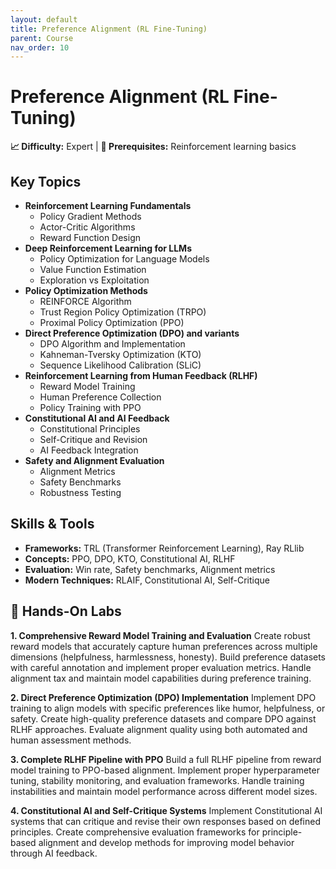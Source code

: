 ```yaml
---
layout: default
title: Preference Alignment (RL Fine-Tuning)
parent: Course
nav_order: 10
---
```


# Preference Alignment (RL Fine-Tuning)

**📈 Difficulty:** Expert | **🎯 Prerequisites:** Reinforcement learning basics

## Key Topics
- **Reinforcement Learning Fundamentals**
  - Policy Gradient Methods
  - Actor-Critic Algorithms
  - Reward Function Design
- **Deep Reinforcement Learning for LLMs**
  - Policy Optimization for Language Models
  - Value Function Estimation
  - Exploration vs Exploitation
- **Policy Optimization Methods**
  - REINFORCE Algorithm
  - Trust Region Policy Optimization (TRPO)
  - Proximal Policy Optimization (PPO)
- **Direct Preference Optimization (DPO) and variants**
  - DPO Algorithm and Implementation
  - Kahneman-Tversky Optimization (KTO)
  - Sequence Likelihood Calibration (SLiC)
- **Reinforcement Learning from Human Feedback (RLHF)**
  - Reward Model Training
  - Human Preference Collection
  - Policy Training with PPO
- **Constitutional AI and AI Feedback**
  - Constitutional Principles
  - Self-Critique and Revision
  - AI Feedback Integration
- **Safety and Alignment Evaluation**
  - Alignment Metrics
  - Safety Benchmarks
  - Robustness Testing

## Skills & Tools
- **Frameworks:** TRL (Transformer Reinforcement Learning), Ray RLlib
- **Concepts:** PPO, DPO, KTO, Constitutional AI, RLHF
- **Evaluation:** Win rate, Safety benchmarks, Alignment metrics
- **Modern Techniques:** RLAIF, Constitutional AI, Self-Critique

## 🔬 Hands-On Labs

**1. Comprehensive Reward Model Training and Evaluation**
Create robust reward models that accurately capture human preferences across multiple dimensions (helpfulness, harmlessness, honesty). Build preference datasets with careful annotation and implement proper evaluation metrics. Handle alignment tax and maintain model capabilities during preference training.

**2. Direct Preference Optimization (DPO) Implementation**
Implement DPO training to align models with specific preferences like humor, helpfulness, or safety. Create high-quality preference datasets and compare DPO against RLHF approaches. Evaluate alignment quality using both automated and human assessment methods.

**3. Complete RLHF Pipeline with PPO**
Build a full RLHF pipeline from reward model training to PPO-based alignment. Implement proper hyperparameter tuning, stability monitoring, and evaluation frameworks. Handle training instabilities and maintain model performance across different model sizes.

**4. Constitutional AI and Self-Critique Systems**
Implement Constitutional AI systems that can critique and revise their own responses based on defined principles. Create comprehensive evaluation frameworks for principle-based alignment and develop methods for improving model behavior through AI feedback. 